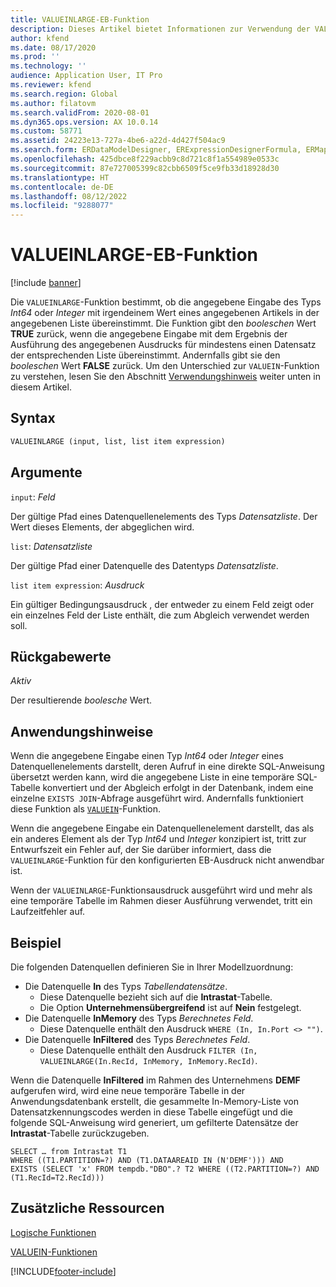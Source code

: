 ```yaml
---
title: VALUEINLARGE-EB-Funktion
description: Dieses Artikel bietet Informationen zur Verwendung der VALUEINLARGE-Funktion der elektronischen Berichterstellung (EB).
author: kfend
ms.date: 08/17/2020
ms.prod: ''
ms.technology: ''
audience: Application User, IT Pro
ms.reviewer: kfend
ms.search.region: Global
ms.author: filatovm
ms.search.validFrom: 2020-08-01
ms.dyn365.ops.version: AX 10.0.14
ms.custom: 58771
ms.assetid: 24223e13-727a-4be6-a22d-4d427f504ac9
ms.search.form: ERDataModelDesigner, ERExpressionDesignerFormula, ERMappedFormatDesigner, ERModelMappingDesigner
ms.openlocfilehash: 425dbce8f229acbb9c8d721c8f1a554989e0533c
ms.sourcegitcommit: 87e727005399c82cbb6509f5ce9fb33d18928d30
ms.translationtype: HT
ms.contentlocale: de-DE
ms.lasthandoff: 08/12/2022
ms.locfileid: "9288077"
---
```

# <a name="valueinlarge-er-function"></a>VALUEINLARGE-EB-Funktion

[!include [banner](../includes/banner.md)]

Die `VALUEINLARGE`-Funktion bestimmt, ob die angegebene Eingabe des Typs *Int64* oder *Integer* mit irgendeinem Wert eines angegebenen Artikels in der angegebenen Liste übereinstimmt. Die Funktion gibt den *booleschen* Wert **TRUE** zurück, wenn die angegebene Eingabe mit dem Ergebnis der Ausführung des angegebenen Ausdrucks für mindestens einen Datensatz der entsprechenden Liste übereinstimmt. Andernfalls gibt sie den *booleschen* Wert **FALSE** zurück. Um den Unterschied zur `VALUEIN`-Funktion zu verstehen, lesen Sie den Abschnitt [Verwendungshinweis](#usage_note) weiter unten in diesem Artikel.

## <a name="syntax"></a>Syntax

```vb
VALUEINLARGE (input, list, list item expression)
```

## <a name="arguments"></a>Argumente

`input`: *Feld*

Der gültige Pfad eines Datenquellenelements des Typs *Datensatzliste*. Der Wert dieses Elements, der abgeglichen wird.

`list`: *Datensatzliste*

Der gültige Pfad einer Datenquelle des Datentyps *Datensatzliste*.

`list item expression`: *Ausdruck*

Ein gültiger Bedingungsausdruck , der entweder zu einem Feld zeigt oder ein einzelnes Feld der Liste enthält, die zum Abgleich verwendet werden soll.

## <a name="return-values"></a>Rückgabewerte

*Aktiv*

Der resultierende *boolesche* Wert.

## <a name=""></a><a name="usage_note">Anwendungshinweise</a>

Wenn die angegebene Eingabe einen Typ *Int64* oder *Integer* eines Datenquellenelements darstellt, deren Aufruf in eine direkte SQL-Anweisung übersetzt werden kann, wird die angegebene Liste in eine temporäre SQL-Tabelle konvertiert und der Abgleich erfolgt in der Datenbank, indem eine einzelne `EXISTS JOIN`-Abfrage ausgeführt wird. Andernfalls funktioniert diese Funktion als [`VALUEIN`](er-functions-logical-valuein.md)-Funktion.

Wenn die angegebene Eingabe ein Datenquellenelement darstellt, das als ein anderes Element als der Typ *Int64* und *Integer* konzipiert ist, tritt zur Entwurfszeit ein Fehler auf, der Sie darüber informiert, dass die `VALUEINLARGE`-Funktion für den konfigurierten EB-Ausdruck nicht anwendbar ist.

Wenn der `VALUEINLARGE`-Funktionsausdruck ausgeführt wird und mehr als eine temporäre Tabelle im Rahmen dieser Ausführung verwendet, tritt ein Laufzeitfehler auf.

## <a name="example"></a>Beispiel

Die folgenden Datenquellen definieren Sie in Ihrer Modellzuordnung:

- Die Datenquelle **In** des Typs *Tabellendatensätze*.
    - Diese Datenquelle bezieht sich auf die **Intrastat**-Tabelle.
    - Die Option **Unternehmensübergreifend** ist auf **Nein** festgelegt.
- Die Datenquelle **InMemory** des Typs *Berechnetes Feld*.
    - Diese Datenquelle enthält den Ausdruck `WHERE (In, In.Port <> "")`.
- Die Datenquelle **InFiltered** des Typs *Berechnetes Feld*.
    - Diese Datenquelle enthält den Ausdruck `FILTER (In, VALUEINLARGE(In.RecId, InMemory, InMemory.RecId)`.

Wenn die Datenquelle **InFiltered** im Rahmen des Unternehmens **DEMF** aufgerufen wird, wird eine neue temporäre Tabelle in der Anwendungsdatenbank erstellt, die gesammelte In-Memory-Liste von Datensatzkennungscodes werden in diese Tabelle eingefügt und die folgende SQL-Anweisung wird generiert, um gefilterte Datensätze der **Intrastat**-Tabelle zurückzugeben.

```xpp
SELECT … from Intrastat T1
WHERE ((T1.PARTITION=?) AND (T1.DATAAREAID IN (N'DEMF'))) AND
EXISTS (SELECT 'x' FROM tempdb."DBO".? T2 WHERE ((T2.PARTITION=?) AND (T1.RecId=T2.RecId)))
```

## <a name="additional-resources"></a>Zusätzliche Ressourcen

[Logische Funktionen](er-functions-category-logical.md)

[VALUEIN-Funktionen](er-functions-logical-valuein.md)


[!INCLUDE[footer-include](../../../includes/footer-banner.md)]
